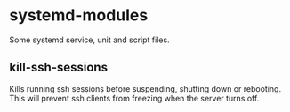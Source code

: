 systemd-modules
===============

Some systemd service, unit and script files.

kill-ssh-sessions
-----------------

Kills running ssh sessions before suspending, shutting down or rebooting.
This will prevent ssh clients from freezing when the server turns off.
